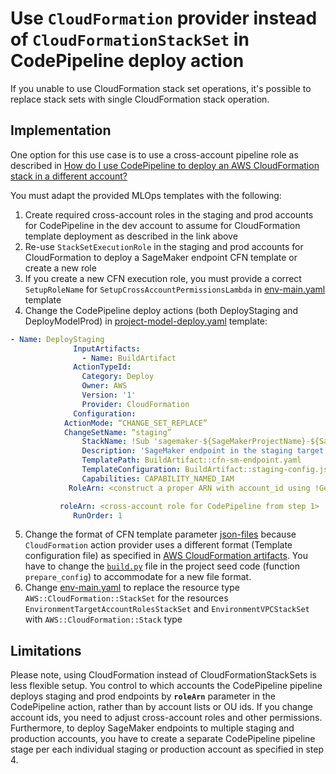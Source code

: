 # Use `CloudFormation` provider instead of `CloudFormationStackSet` in CodePipeline deploy action

If you unable to use CloudFormation stack set operations, it's possible to replace stack sets with single CloudFormation stack operation.

## Implementation
One option for this use case is to use a cross-account pipeline role as described in [How do I use CodePipeline to deploy an AWS CloudFormation stack in a different account?](https://aws.amazon.com/premiumsupport/knowledge-center/codepipeline-deploy-cloudformation/)

You must adapt the provided MLOps templates with the following:

1.	Create required cross-account roles in the staging and prod accounts for CodePipeline in the dev account to assume for CloudFormation template deployment as described in the link above
2.	Re-use `StackSetExecutionRole` in the staging and prod accounts for CloudFormation to deploy a SageMaker endpoint CFN template or create a new role
3.	If you create a new CFN execution role, you must provide a correct `SetupRoleName` for  `SetupCrossAccountPermissionsLambda` in [env-main.yaml](https://github.com/aws-samples/amazon-sagemaker-secure-mlops/blob/master/cfn_templates/env-main.yaml) template
4.	Change the CodePipeline deploy actions (both DeployStaging and DeployModelProd) in [project-model-deploy.yaml](https://github.com/aws-samples/amazon-sagemaker-secure-mlops/blob/master/cfn_templates/project-model-deploy.yaml) template:
```yaml
- Name: DeployStaging 
              InputArtifacts:
                - Name: BuildArtifact
              ActionTypeId:
                Category: Deploy
                Owner: AWS
                Version: '1'
                Provider: CloudFormation
              Configuration:
			ActionMode: “CHANGE_SET_REPLACE”
			ChangeSetName: “staging”
                StackName: !Sub 'sagemaker-${SageMakerProjectName}-${SageMakerProjectId}-deploy-${GetEnvironmentConfiguration.EnvTypeStagingName}'
                Description: 'SageMaker endpoint in the staging target OU'
                TemplatePath: BuildArtifact::cfn-sm-endpoint.yaml
                TemplateConfiguration: BuildArtifact::staging-config.json
                Capabilities: CAPABILITY_NAMED_IAM
		     RoleArn: <construct a proper ARN with account_id using !GetAtt GetEnvironmentConfiguration.StackSetExecutionRole for role name>

		   roleArn: <cross-account role for CodePipeline from step 1>
              RunOrder: 1
```
5.	Change the format of CFN template parameter [json-files](https://github.com/aws-samples/amazon-sagemaker-secure-mlops/blob/master/mlops-seed-code/model-deploy/staging-config-template.json) because `CloudFormation` action provider uses a different format (Template configuration file)  as specified in [AWS CloudFormation artifacts](https://docs.aws.amazon.com/AWSCloudFormation/latest/UserGuide/continuous-delivery-codepipeline-cfn-artifacts.html). You have to change the [`build.py`](https://github.com/aws-samples/amazon-sagemaker-secure-mlops/blob/master/mlops-seed-code/model-deploy/build.py) file in the project seed code (function `prepare_config`) to accommodate for a new file format.
6. Change [env-main.yaml](https://github.com/aws-samples/amazon-sagemaker-secure-mlops/blob/master/cfn_templates/env-main.yaml) to replace the resource type `AWS::CloudFormation::StackSet` for the resources `EnvironmentTargetAccountRolesStackSet` and `EnvironmentVPCStackSet` with `AWS::CloudFormation::Stack` type

## Limitations
Please note, using CloudFormation instead of CloudFormationStackSets is less flexible setup. You control to which accounts the CodePipeline pipeline deploys staging and prod endpoints by **`roleArn`** parameter in the CodePipeline action, rather than by account lists or OU ids. If you change account ids, you need to adjust cross-account roles and other permissions. Furthermore, to deploy SageMaker endpoints to multiple staging and production accounts, you have to create a separate CodePipeline pipeline stage per each individual staging or production account as specified in step 4.
